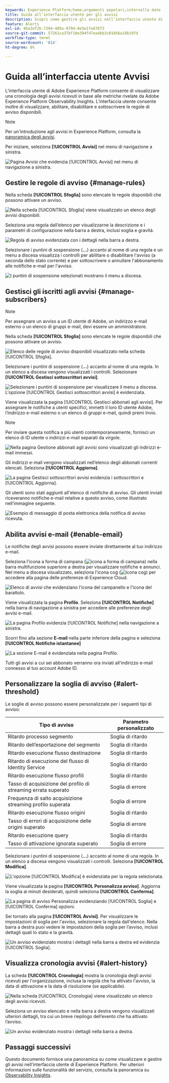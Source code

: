 ```yaml
---
keywords: Experience Platform;home;argomenti popolari;intervallo date
title: Guida all’interfaccia utente per gli avvisi
description: Scopri come gestire gli avvisi nell’interfaccia utente di Experience Platform.
feature: Alerts
exl-id: 4ba3ef2b-7394-405e-979d-0e5e1fe676f3
source-git-commit: 57261ca37bf10e394f47ea4bb3c01856a18b197d
workflow-type: tm+mt
source-wordcount: '814'
ht-degree: 8%

---
```


# Guida all’interfaccia utente Avvisi

L’interfaccia utente di Adobe Experience Platform consente di visualizzare una cronologia degli avvisi ricevuti in base alle metriche rivelate da Adobe Experience Platform Observability Insights. L’interfaccia utente consente inoltre di visualizzare, abilitare, disabilitare e sottoscrivere le regole di avviso disponibili.

>[!NOTE]
>
>Per un&#39;introduzione agli avvisi in Experience Platform, consulta la [panoramica degli avvisi](./overview.md).

Per iniziare, seleziona **[!UICONTROL Avvisi]** nel menu di navigazione a sinistra.

![Pagina Avvisi che evidenzia [!UICONTROL Avvisi] nel menu di navigazione a sinistra.](../images/alerts/ui/workspace.png)

## Gestire le regole di avviso {#manage-rules}

Nella scheda **[!UICONTROL Sfoglia]** sono elencate le regole disponibili che possono attivare un avviso.

![Nella scheda [!UICONTROL Sfoglia] viene visualizzato un elenco degli avvisi disponibili.](../images/alerts/ui/rules.png)

Seleziona una regola dall’elenco per visualizzarne la descrizione e i parametri di configurazione nella barra a destra, inclusi soglia e gravità.

![Regola di avviso evidenziata con i dettagli nella barra a destra.](../images/alerts/ui/rule-details.png)

Selezionare i puntini di sospensione (**...**) accanto al nome di una regola e un menu a discesa visualizza i controlli per abilitare o disabilitare l&#39;avviso (a seconda dello stato corrente) e per sottoscrivere o annullare l&#39;abbonamento alle notifiche e-mail per l&#39;avviso.

![I puntini di sospensione selezionati mostrano il menu a discesa.](../images/alerts/ui/disable-subscribe.png)

## Gestisci gli iscritti agli avvisi {#manage-subscribers}

>[!NOTE]
>
> Per assegnare un avviso a un ID utente di Adobe, un indirizzo e-mail esterno o un elenco di gruppi e-mail, devi essere un amministratore.

Nella scheda **[!UICONTROL Sfoglia]** sono elencate le regole disponibili che possono attivare un avviso.

![Elenco delle regole di avviso disponibili visualizzato nella scheda [!UICONTROL Sfoglia].](../images/alerts/ui/rules.png)

Selezionare i puntini di sospensione (**...**) accanto al nome di una regola. In un elenco a discesa vengono visualizzati i controlli. Selezionare **[!UICONTROL Gestisci sottoscrittori avvisi]**.

![Selezionare i puntini di sospensione per visualizzare il menu a discesa. L&#39;opzione [!UICONTROL Gestisci sottoscrittori avvisi] è evidenziata.](../images/alerts/ui/manage-alert-subscribers.png)

Viene visualizzata la pagina [!UICONTROL Gestisci abbonati agli avvisi]. Per assegnare le notifiche a utenti specifici, immetti il loro ID utente Adobe, l’indirizzo e-mail esterno o un elenco di gruppi e-mail, quindi premi Invio.

>[!NOTE]
>
>Per inviare questa notifica a più utenti contemporaneamente, fornisci un elenco di ID utente o indirizzi e-mail separati da virgole.

![Nella pagina Gestione abbonati agli avvisi sono visualizzati gli indirizzi e-mail immessi.](../images/alerts/ui/manage-alert-add-email.png)

Gli indirizzi e-mail vengono visualizzati nell’elenco degli abbonati correnti elencati. Seleziona **[!UICONTROL Aggiorna]**.

![La pagina Gestisci sottoscrittori avvisi evidenzia i sottoscrittori e [!UICONTROL Aggiorna].](../images/alerts/ui/manage-alert-subscribers-added-email.png)

Gli utenti sono stati aggiunti all&#39;elenco di notifiche di avviso. Gli utenti inviati riceveranno notifiche e-mail relative a questo avviso, come illustrato nell’immagine seguente.

![Esempio di messaggio di posta elettronica della notifica di avviso ricevuta.](../images/alerts/ui/manage-alert-subscribers-email.png)

## Abilita avvisi e-mail {#enable-email}

Le notifiche degli avvisi possono essere inviate direttamente al tuo indirizzo e-mail.

Seleziona l&#39;icona a forma di campana (![icona a forma di campana](/help/images/icons/bell.png)) nella barra multifunzione superiore a destra per visualizzare notifiche e annunci. Nel menu a discesa visualizzato, seleziona l&#39;icona cog (![icona cog](/help/images/icons/settings.png)) per accedere alla pagina delle preferenze di Experience Cloud.

![Elenco di avvisi che evidenziano l&#39;icona del campanello e l&#39;icona del barattolo.](../images/alerts/ui/edit-preferences.png)

Viene visualizzata la pagina **Profilo**. Seleziona **[!UICONTROL Notifiche]** nella barra di navigazione a sinistra per accedere alle preferenze degli avvisi e-mail.

![La pagina Profilo evidenzia [!UICONTROL Notifiche] nella navigazione a sinistra.](../images/alerts/ui/profile.png)

Scorri fino alla sezione **E-mail** nella parte inferiore della pagina e seleziona **[!UICONTROL Notifiche istantanee]**

![La sezione E-mail è evidenziata nella pagina Profilo.](../images/alerts/ui/notifications.png)

Tutti gli avvisi a cui sei abbonato verranno ora inviati all’indirizzo e-mail connesso al tuo account Adobe ID.

## Personalizzare la soglia di avviso {#alert-threshold}

Le soglie di avviso possono essere personalizzate per i seguenti tipi di avviso:

| Tipo di avviso | Parametro personalizzato |
|---|---|
| Ritardo processo segmento | Soglia di ritardo |
| Ritardo dell’esportazione del segmento | Soglia di ritardo |
| Ritardo esecuzione flusso destinazione | Soglia di ritardo |
| Ritardo di esecuzione del flusso di Identity Service | Soglia di ritardo |
| Ritardo esecuzione flusso profili | Soglia di ritardo |
| Tasso di acquisizione del profilo di streaming errata superato | Soglia di errore |
| Frequenza di salto acquisizione streaming profilo superata | Soglia di errore |
| Ritardo esecuzione flusso origini | Soglia di ritardo |
| Tasso di errori di acquisizione delle origini superato | Soglia di errore |
| Ritardo esecuzione query | Soglia di ritardo |
| Tasso di attivazione ignorata superato | Soglia di errore |

Selezionare i puntini di sospensione (**...**) accanto al nome di una regola. In un elenco a discesa vengono visualizzati i controlli. Seleziona **[!UICONTROL Modifica]**.

![L&#39;opzione [!UICONTROL Modifica] è evidenziata per la regola selezionata.](../images/alerts/ui/threshold-edit.png)

Viene visualizzata la pagina **[!UICONTROL Personalizza avviso]**. Aggiorna la soglia ai minuti desiderati, quindi seleziona **[!UICONTROL Conferma]**.

![La pagina di avviso Personalizza evidenziando [!UICONTROL Soglia] e [!UICONTROL Conferma] opzioni.](../images/alerts/ui/threshold-update.png)

Sei tornato alla pagina **[!UICONTROL Avvisi]**. Per visualizzare le impostazioni di soglia per l&#39;avviso, selezionare la regola dall&#39;elenco. Nella barra a destra puoi vedere le impostazioni della soglia per l’avviso, inclusi dettagli quali lo stato e la gravità.

![Un avviso evidenziato mostra i dettagli nella barra a destra ed evidenzia [!UICONTROL Soglia].](../images/alerts/ui/threshold-view.png)

## Visualizza cronologia avvisi {#alert-history}

La scheda **[!UICONTROL Cronologia]** mostra la cronologia degli avvisi ricevuti per l&#39;organizzazione, inclusa la regola che ha attivato l&#39;avviso, la data di attivazione e la data di risoluzione (se applicabile).

![Nella scheda [!UICONTROL Cronologia] viene visualizzato un elenco degli avvisi ricevuti.](../images/alerts/ui/history.png)

Seleziona un avviso elencato e nella barra a destra vengono visualizzati ulteriori dettagli, tra cui un breve riepilogo dell’evento che ha attivato l’avviso.

![Un avviso evidenziato mostra i dettagli nella barra a destra.](../images/alerts/ui/history-details.png)

## Passaggi successivi

Questo documento fornisce una panoramica su come visualizzare e gestire gli avvisi nell’interfaccia utente di Experience Platform. Per ulteriori informazioni sulle funzionalità del servizio, consulta la panoramica su [Observability Insights](../home.md).
